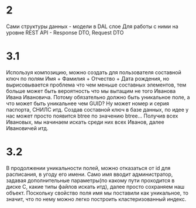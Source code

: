 ﻿
# 2
Сами структуры данных - модели в DAL слое
Для работы с ними на уровне REST API - Response DTO, Request DTO
# 3.1
Используя композицию, можно создать для пользователя составной ключ по полям Имя + Фамилия + Отчество + Дата рождения, но вырисовывается проблема что чем меньше составных элементов, тем больше может быть вероятность что мы вытащим не того Иванова Ивана Ивановича. Потому обязательно должно быть уникальное поле, a что может быть уникальнее чем GUID? Ну может номер и серия паспорта, СНИЛС итд.
Создав составной ключ в базе данных, по идее у нас может просто появится btree по значению btree... Получив всех Ивановых, мы начинаем искать среди них всех Иванов, далее Ивановичей итд.

# 3.2
В продолжении уникальности полей, можно отказаться от id для расписания, в угоду его имени. Само имя вводит администратор, задавая дополнительные параметры(по какому пути проходится в диске C, какие типы файлов искать итд), далее просто сохраняем наш объект. Поскольку свойство поля имя мы поставили как уникальное, то значит, что по нему можно легко построить кластеризованный индекс. 
